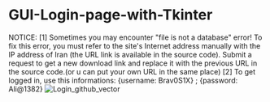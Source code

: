 # GUI-Login-page-with-Tkinter
NOTICE:
[1] Sometimes you may encounter "file is not a database" error! To fix this error, you must refer to the site's Internet address manually with the IP address of Iran (the URL link is available in the source code). Submit a request to get a new download link and replace it with the previous URL in the source code.(or u can put your own URL in the same place) [2] To get logged in, use this informations:
    {username: Brav0S1X} ; {password: Ali@1382}
![Login_github_vector](https://github.com/BlackSourceTM/Tkinter-Login-Page/assets/97563457/c220ea64-b4bf-4fe6-956d-6d2337531047)
